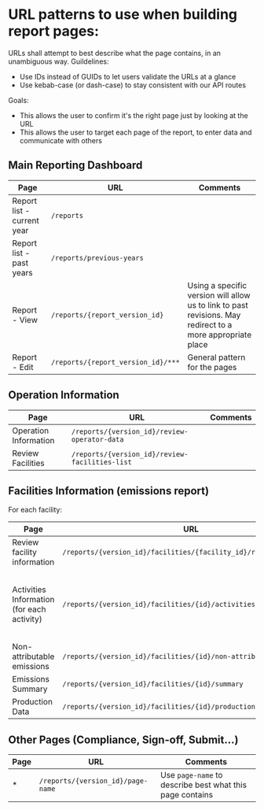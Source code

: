 # URL patterns to use when building report pages:

URLs shall attempt to best describe what the page contains, in an unambiguous way.
Guildelines:

- Use IDs instead of GUIDs to let users validate the URLs at a glance
- Use kebab-case (or dash-case) to stay consistent with our API routes

Goals:

- This allows the user to confirm it's the right page just by looking at the URL
- This allows the user to target each page of the report, to enter data and communicate with others

## Main Reporting Dashboard

| Page                       | URL                                | Comments                                                                                                   |
| -------------------------- | ---------------------------------- | ---------------------------------------------------------------------------------------------------------- |
| Report list - current year | `/reports`                         |                                                                                                            |
| Report list - past years   | `/reports/previous-years`          |                                                                                                            |
| Report - View              | `/reports/{report_version_id}`     | Using a specific version will allow us to link to past revisions. May redirect to a more appropriate place |
| Report - Edit              | `/reports/{report_version_id}/***` | General pattern for the pages                                                                              |

## Operation Information

| Page                  | URL                                            | Comments |
| --------------------- | ---------------------------------------------- | -------- |
| Operation Information | `/reports/{version_id}/review-operator-data`   |          |
| Review Facilities     | `/reports/{version_id}/review-facilities-list` |          |

## Facilities Information (emissions report)

For each facility:

| Page                                       | URL                                                                | Comments                                                                         |
| ------------------------------------------ | ------------------------------------------------------------------ | -------------------------------------------------------------------------------- |
| Review facility information                | `/reports/{version_id}/facilities/{facility_id}/review`            |                                                                                  |
| Activities Information (for each activity) | `/reports/{version_id}/facilities/{id}/activities/{activity_slug}` | The activity slug will let us fetch the proper configuration and build the forms |
| Non-attributable emissions                 | `/reports/{version_id}/facilities/{id}/non-attributable`           |                                                                                  |
| Emissions Summary                          | `/reports/{version_id}/facilities/{id}/summary`                    |                                                                                  |
| Production Data                            | `/reports/{version_id}/facilities/{id}/production`                 |                                                                                  |

## Other Pages (Compliance, Sign-off, Submit...)

| Page | URL                               | Comments                                                 |
| ---- | --------------------------------- | -------------------------------------------------------- |
| \*   | `/reports/{version_id}/page-name` | Use `page-name` to describe best what this page contains |
